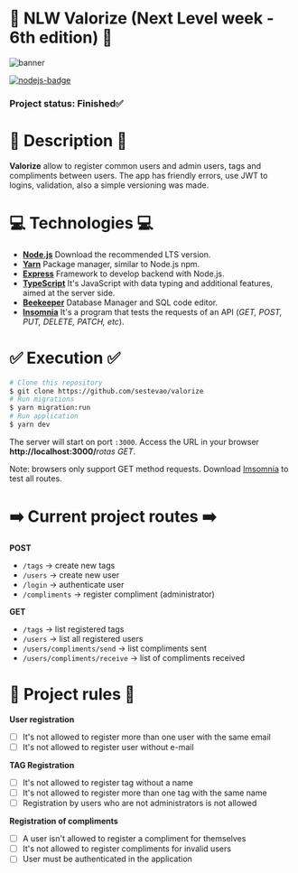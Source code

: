# 🚀 NLW Valorize (Next Level week - 6th edition) 🚀

![banner](https://user-images.githubusercontent.com/61299540/123202984-020f5000-d48c-11eb-8c12-38af40aae04e.png)

[![nodejs-badge][nodejs-img]][nodejs]

[nodejs-img]: https://img.shields.io/badge/Node.js-v14.17-green
[nodejs]: https://nodejs.org/en/

### Project status: Finished✅

# 📌 Description 📌

**Valorize** allow to register common users and admin users, tags and compliments between users. The app has friendly errors, use JWT to logins, validation, also a simple versioning was made.

# 💻 Technologies 💻

- **[Node.js](https://nodejs.org/en/)** Download the recommended LTS version.
- **[Yarn](https://classic.yarnpkg.com/en/docs/install/#windows-stable)** Package manager, similar to Node.js npm.
- **[Express](https://expressjs.com/pt-br/)** Framework to develop backend with Node.js.
- **[TypeScript](https://www.typescriptlang.org/)** It's JavaScript with data typing and additional features, aimed at the server side.
- **[Beekeeper](https://www.beekeeperstudio.io/)** Database Manager and SQL code editor.
- **[Insomnia](https://insomnia.rest/)** It's a program that tests the requests of an API (_GET, POST, PUT, DELETE, PATCH, etc_).

# ✅ Execution ✅

```bash
# Clone this repository
$ git clone https://github.com/sestevao/valorize
# Run migrations
$ yarn migration:run
# Run application
$ yarn dev
```

The server will start on port `:3000`. Access the URL in your browser **http://localhost:3000/**_rotas GET_.

Note: browsers only support GET method requests. Download [Imsomnia](https://insomnia.rest/download) to test all routes.

# ➡️ Current project routes ➡️

**POST**

- `/tags` -> create new tags
- `/users` -> create new user
- `/login` -> authenticate user
- `/compliments` -> register compliment (administrator)

**GET**

- `/tags` -> list registered tags
- `/users` -> list all registered users
- `/users/compliments/send` -> list compliments sent
- `/users/compliments/receive` -> list of compliments received

# 📜 Project rules 📜

**User registration**

- [ ] It's not allowed to register more than one user with the same email
- [ ] It's not allowed to register user without e-mail

**TAG Registration**

- [ ] It's not allowed to register tag without a name
- [ ] It's not allowed to register more than one tag with the same name
- [ ] Registration by users who are not administrators is not allowed

**Registration of compliments**

- [ ] A user isn't allowed to register a compliment for themselves
- [ ] It's not allowed to register compliments for invalid users
- [ ] User must be authenticated in the application
